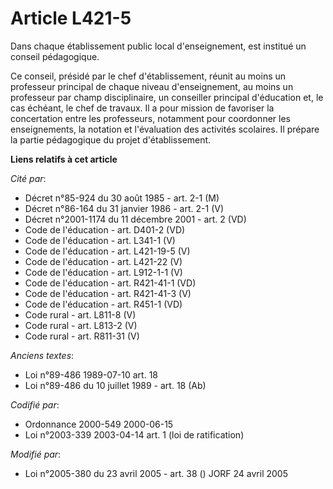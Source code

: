# Article L421-5

Dans chaque établissement public local d'enseignement, est institué un conseil pédagogique.

Ce conseil, présidé par le chef d'établissement, réunit au moins un professeur principal de chaque niveau d'enseignement, au
moins un professeur par champ disciplinaire, un conseiller principal d'éducation et, le cas échéant, le chef de travaux. Il a
pour mission de favoriser la concertation entre les professeurs, notamment pour coordonner les enseignements, la notation et
l'évaluation des activités scolaires. Il prépare la partie pédagogique du projet d'établissement.

**Liens relatifs à cet article**

_Cité par_:

  - Décret n°85-924 du 30 août 1985 - art. 2-1 (M)
  - Décret n°86-164 du 31 janvier 1986 - art. 2-1 (V)
  - Décret n°2001-1174 du 11 décembre 2001 - art. 2 (VD)
  - Code de l'éducation - art. D401-2 (VD)
  - Code de l'éducation - art. L341-1 (V)
  - Code de l'éducation - art. L421-19-5 (V)
  - Code de l'éducation - art. L421-22 (V)
  - Code de l'éducation - art. L912-1-1 (V)
  - Code de l'éducation - art. R421-41-1 (VD)
  - Code de l'éducation - art. R421-41-3 (V)
  - Code de l'éducation - art. R451-1 (VD)
  - Code rural - art. L811-8 (V)
  - Code rural - art. L813-2 (V)
  - Code rural - art. R811-31 (V)

_Anciens textes_:

  - Loi n°89-486 1989-07-10 art. 18
  - Loi n°89-486 du 10 juillet 1989 - art. 18 (Ab)

_Codifié par_:

  - Ordonnance 2000-549 2000-06-15
  - Loi n°2003-339 2003-04-14 art. 1 (loi de ratification)

_Modifié par_:

  - Loi n°2005-380 du 23 avril 2005 - art. 38 () JORF 24 avril 2005
